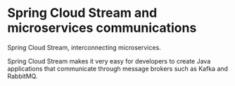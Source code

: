 # Spring Cloud Stream and microservices communications
Spring Cloud Stream, interconnecting microservices.

Spring Cloud Stream makes it very easy for developers to create Java applications that communicate through message brokers such as Kafka and RabbitMQ.